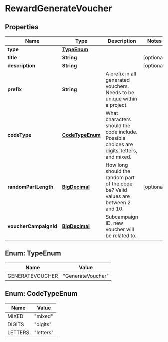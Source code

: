 

# RewardGenerateVoucher

## Properties

Name | Type | Description | Notes
------------ | ------------- | ------------- | -------------
**type** | [**TypeEnum**](#TypeEnum) |  | 
**title** | **String** |  |  [optional]
**description** | **String** |  |  [optional]
**prefix** | **String** | A prefix in all generated vouchers. Needs to be unique within a project. | 
**codeType** | [**CodeTypeEnum**](#CodeTypeEnum) | What characters should the code include. Possible choices are digits, letters, and mixed. | 
**randomPartLength** | [**BigDecimal**](BigDecimal.md) | How long should the random part of the code be? Valid values are between 2 and 10. |  [optional]
**voucherCampaignId** | [**BigDecimal**](BigDecimal.md) | Subcampaign ID, new voucher will be related to. | 



## Enum: TypeEnum

Name | Value
---- | -----
GENERATEVOUCHER | &quot;GenerateVoucher&quot;



## Enum: CodeTypeEnum

Name | Value
---- | -----
MIXED | &quot;mixed&quot;
DIGITS | &quot;digits&quot;
LETTERS | &quot;letters&quot;



